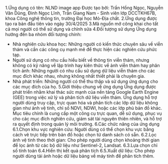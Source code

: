 1.Ứng dụng có tên: NLND image app
Được tạo bởi: Trần Hồng Ngọc, Nguyễn Văn Dũng, Đinh Ngọc Lĩnh, Trần Giang Nam - Sinh viên lớp DCCTKH67B, khoa Công nghệ thông tin, trường Đại học Mỏ-Địa chất.
2.Ứng dụng được tạo ra bản đầu tiên vào ngày 30/4/2025
3.Mã nguồn mở công khai cho tất cả mọi người có thể sử dụng và chỉnh sửa
4.Đối tượng sử dụng
Ứng dụng hướng đến ba nhóm đối tượng chính:
-	Nhà nghiên cứu khoa học: Những người có kiến thức chuyên sâu về viễn thám và cần các công cụ mạnh mẽ để thực hiện các nghiên cứu phức tạp.
-	Người sử dụng có nhu cầu hiểu biết về thông tin viễn thám, nhưng không có kỹ năng về lập trình hay kiên thức về ảnh viễn thám hay phân tích ảnh: Những người có nhu cầu sử dụng dữ liệu viễn thám cho các mục đích khác nhau, nhưng không nhất thiết phải là chuyên gia.
-	Nhà phát triển: Những người có thể thu thập và sử dụng ứng dụng cho các mục đích của họ.
5.Giới thiệu chung về ứng dụng
Ứng dụng được phát triển nhằm khai thác sức mạnh của nền tảng Google Earth Engine (GEE) trong việc xử lý và phân tích dữ liệu viễn thám.
Ứng dụng hỗ trợ người dùng truy cập, trực quan hóa và phân tích các lớp dữ liệu không gian như ảnh vệ tinh, chỉ số NDVI, NDWI, hoặc các lớp phủ bản đồ khác.
Mục tiêu chính là cung cấp một công cụ trực quan, dễ sử dụng, phục vụ cho các mục đích nghiên cứu, giám sát tài nguyên thiên nhiên, và hỗ trợ ra quyết định trong quản lý môi trường.
6.Các chức năng của ứng dụng
  6.1.Chọn khu vực nghiên cứu: Người dùng có thể chọn khu vực bằng cách vẽ trực tiếp trên bản đồ hoặc chọn từ danh sách có sẵn.
  6.2.Lọc ảnh vệ tinh theo thời gian: Cho phép người dùng chọn khoảng thời gian để lọc ảnh từ các bộ dữ liệu như Sentinel-2, Landsat.
 	6.3.Lựa chọn chỉ số tính toán
 	6.4.Hiển thị kết quả phân tích 
 	6.5.Xuất dữ liệu: Cho phép người dùng tải ảnh hoặc dữ liệu bảng về máy tính để phân tích thêm.
